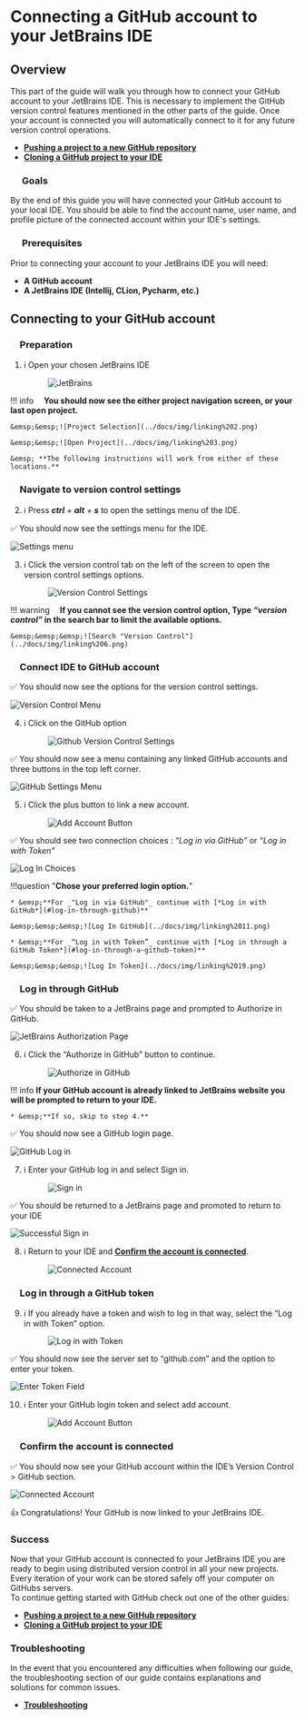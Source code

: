 # Connecting a GitHub account to your JetBrains IDE

## Overview

This part of the guide will walk you through how to connect your GitHub account to your JetBrains IDE.
This is necessary to implement the GitHub version control features mentioned in the other parts of the guide. Once your account is connected you will automatically connect to it for any future version control operations.  

* [**Pushing a project to a new GitHub repository**](Pushing-a-project-to-GitHub.md)
* [**Cloning a GitHub project to your IDE**](Connecting-to-GitHub.md)

### &emsp; Goals

By the end of this guide you will have connected your GitHub account to your local IDE. You should be able to find the account name, user name, and profile picture of the connected account within your IDE's settings.

### &emsp; Prerequisites

Prior to connecting your account to your JetBrains IDE you will need:  

* **A GitHub account**
* **A JetBrains IDE (Intellij, CLion, Pycharm, etc.)**

## Connecting to your GitHub account

### &emsp;Preparation

1. ℹ️ Open your chosen JetBrains IDE

    &emsp;&emsp;&emsp;![JetBrains](../docs/img/linking%201.png)

!!! info
     &emsp;**You should now see the either project navigation screen, or your last open project.**

    &emsp;&emsp;![Project Selection](../docs/img/linking%202.png)

    &emsp;&emsp;![Open Project](../docs/img/linking%203.png)

    &emsp; **The following instructions will work from either of these locations.**

### &emsp;Navigate to version control settings

2. ℹ️ Press _**ctrl** + **alt** + **s**_  to open the settings menu of the IDE.

✅ You should now see the settings menu for the IDE.

![Settings menu](../docs/img/linking%204.png)

3. ℹ️ Click the version control tab on the left of the screen to open the version control settings options.

    &emsp;&emsp;&emsp;![Version Control Settings](../docs/img/linking%205.png)

!!! warning
    &emsp;**If you cannot see the version control option, Type _“version control”_ in the search bar to limit the available options.**

    &emsp;&emsp;&emsp;![Search "Version Control"](../docs/img/linking%206.png)

### &emsp;Connect IDE to GitHub account

✅ You should now see the options for the version control settings.

![Version Control Menu](../docs/img/linking%207.png)

4. ℹ️ Click on the GitHub option

    &emsp;&emsp;&emsp;![Github Version Control Settings](../docs/img/linking%208.png)

✅ You should now see a menu containing any linked GitHub accounts and three buttons in the top left corner.

![GitHub Settings Menu](../docs/img/linking%209.png)

5. ℹ️ Click the plus button to link a new account.

    &emsp;&emsp;&emsp;![Add Account Button](../docs/img/linking%2010.png)

✅ You should see two connection choices : _“Log in via GitHub”_ or _“Log in with Token”_

![Log In Choices](../docs/img/linking%2010.5.png)

!!!question "**Chose your preferred login option.**"

    * &emsp;**For _"Log in via GitHub"_ continue with [*Log in with GitHub*](#log-in-through-github)**

    &emsp;&emsp;&emsp;![Log In GitHub](../docs/img/linking%2011.png)

    * &emsp;**For _“Log in with Token”_ continue with [*Log in through a GitHub Token*](#log-in-through-a-github-token)**

    &emsp;&emsp;&emsp;![Log In Token](../docs/img/linking%2019.png)

### &emsp;Log in through GitHub

✅ You should be taken to a JetBrains page and prompted to Authorize in GitHub.

![JetBrains Authorization Page](../docs/img/linking%2012.png)

6. ℹ️ Click the “Authorize in GitHub” button to continue.

    &emsp;&emsp;&emsp;![Authorize in GitHub](../docs/img/linking%2013.png)

!!! info
    **If your GitHub account is already linked to JetBrains website you will be prompted to return to your IDE.**

    * &emsp;**If so, skip to step 4.**

✅ You should now see a GitHub login page.

![GitHub Log in](../docs/img/linking%2014.png)

7. ℹ️ Enter your GitHub log in and select Sign in.

    &emsp;&emsp;&emsp;![Sign in](../docs/img/linking%2015.png)

✅ You should be returned to a JetBrains page and promoted to return to your IDE

![Successful Sign in](../docs/img/linking%2016.png)

8. ℹ️ Return to your IDE and [**Confirm the account is connected**](#confirm-the-account-is-connected).

    &emsp;&emsp;&emsp;![Connected Account](../docs/img/linking%2017.png)

### &emsp;Log in through a GitHub token

9. ℹ️ If you already have a token and wish to log in that way, select the “Log in with Token” option.

    &emsp;&emsp;&emsp;![Log in with Token](../docs/img/linking%2019.png)

✅ You should now see the server set to “github.com” and the option to enter your token.

![Enter Token Field](../docs/img/linking%2020.png)

10. ℹ️ Enter your GitHub login token and select add account.

    &emsp;&emsp;&emsp;![Add Account Button](../docs/img/linking%2021.png)

### &emsp;Confirm the account is connected

✅ You should now see your GitHub account within the IDE’s Version Control > GitHub section.

![Connected Account](../docs/img/linking%2018.png)

👍 Congratulations! Your GitHub is now linked to your JetBrains IDE.

### Success

Now that your GitHub account is connected to your JetBrains IDE you are ready to begin using distributed version control in all your new projects. Every iteration of your work can be stored safely off your computer on GitHubs servers.  
To continue getting started with GitHub check out one of the other guides:

* [**Pushing a project to a new GitHub repository**](Pushing-a-project-to-GitHub.md)
* [**Cloning a GitHub project to your IDE**](Cloning-a-GitHub-project.md)

### Troubleshooting

In the event that you encountered any difficulties when following our guide, the troubleshooting section of our guide contains explanations and solutions for common issues.

* [**Troubleshooting**](TroubleShooting.md)
